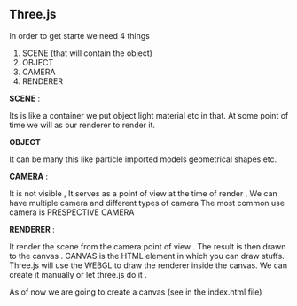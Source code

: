 ## Three.js

In order to get starte we need 4 things

1. SCENE (that will contain the object)
2. OBJECT
3. CAMERA
4. RENDERER

<b> SCENE</b> :

Its is like a container we put object light material etc in that.
At some point of time we will as our renderer to render it.

<b> OBJECT</b>

It can be many this like particle imported models geometrical shapes etc.

<b> CAMERA</b> :

It is not visible , It serves as a point of view at the time of render ,
We can have multiple camera and different types of camera
The most common use camera is PRESPECTIVE CAMERA

<b> RENDERER</b> :

It render the scene from the camera point of view . The result is then drawn to the
canvas . CANVAS is the HTML element in which you can draw stuffs.
Three.js will use the WEBGL to draw the renderer inside the canvas.
We can create it manually or let three.js do it .

As of now we are going to create a canvas (see in the index.html file)
